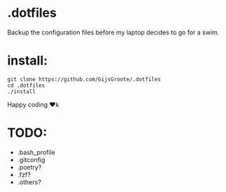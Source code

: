 # .dotfiles
Backup the configuration files before my laptop decides to go for a swim.


# install:
```
git clone https://github.com/GijsGroote/.dotfiles
cd .dotfiles
./install
```

Happy coding ❤️k
# TODO: 
- .bash_profile
- .gitconfig
- .poetry?
- .fzf?
- .others?

